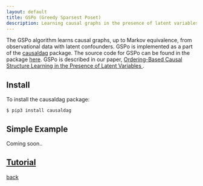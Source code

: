 ```yaml
---
layout: default
title: GSPo (Greedy Sparsest Poset)
description: Learning causal graphs in the presence of latent variables.
---
```


The GSPo algorithm learns causal graphs, up to Markov equivalence, from observational data with latent confounders.
GSPo is implemented as a part of the [causaldag](https://github.com/uhlerlab/causaldag) package. The source code
for GSPo can be found in the package [here](https://github.com/uhlerlab/causaldag/blob/master/causaldag/structure_learning/mag/gspo.py). 
GSPo is described in our paper, [Ordering-Based Causal Structure Learning in the Presence of Latent Variables
](https://arxiv.org/abs/1910.09014).


## Install
To install the causaldag package:
```
$ pip3 install causaldag
```

## Simple Example
Coming soon..

## [Tutorial](./gspo_tutorial.html)


[back](./)

